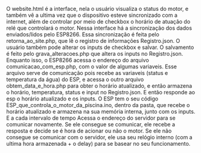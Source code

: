 O website.html é a interface, nela o usuário visualiza o status do motor, e também vê a ultima vez que o dispositivo esteve sincronizado com a internet, além de controlar por meio de checkbox o horário de atuação do relé que controlará o motor.
Nessa interface há a sincronização dos dados enviados/lidos pelo ESP8266. Essa sincronização é feita pelo retorna_ao_site.php, que lê o registro de informações Registro.json.
O usuário também pode alterar os inputs de checkbox e salvar. O salvamento é feito pelo grava_alteracoes.php que altera os inputs no Registro.json.
Enquanto isso, o ESP8266 acessa o endereço do arquivo comunicacao_com_esp.php, com o valor de algumas variaveis. Esse arquivo serve de comunicação pois recebe as variaveis (status e temperatura da água) do ESP, e acessa o outro arquivo obtem_data_e_hora.php para obter o horário atualizado, e então armazena o horário, temperatura, status e input no Registro.json. E então responde ao esp o horário atualizado e os inputs.
O ESP tem o seu código ESP_que_controla_o_motor_da_piscina.ino, dentro da pasta, que recebe o horário atualizado e armazena na sua memória interna, junto com os inputs. E a cada intervalo de tempo Acessa o endereço do servidor para se comunicar novamente. Se ele consegue se comunicar, ele recebe a resposta e decide se é hora de acionar ou não o motor. Se ele não consegue se comunicar com o servidor, ele usa seu relógio interno (com a ultima hora armazenada + o delay) para se basear no seu funcionamento.
